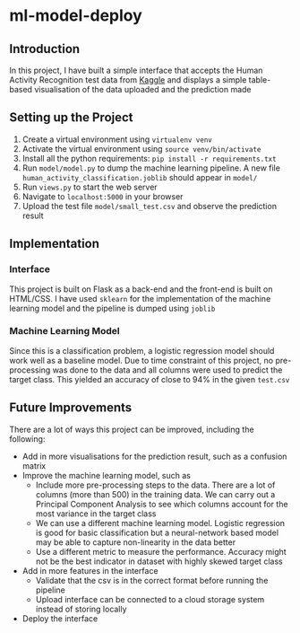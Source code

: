 # ml-model-deploy
## Introduction
In this project, I have built a simple interface that accepts the Human Activity Recognition test data from [Kaggle](https://www.kaggle.com/uciml/human-activity-recognition-with-smartphones) and displays a simple table-based visualisation of the data uploaded and the prediction made

## Setting up the Project
1. Create a virtual environment using `virtualenv venv`
2. Activate the virtual environment using `source venv/bin/activate`
3. Install all the python requirements: `pip install -r requirements.txt`
4. Run `model/model.py` to dump the machine learning pipeline. A new file `human_activity_classification.joblib` should appear in `model/`
5. Run `views.py` to start the web server
6. Navigate to `localhost:5000` in your browser
7. Upload the test file `model/small_test.csv` and observe the prediction result

## Implementation
### Interface
This project is built on Flask as a back-end and the front-end is built on HTML/CSS. I have used `sklearn` for the implementation of the machine learning model and the pipeline is dumped using `joblib`

### Machine Learning Model
Since this is a classification problem, a logistic regression model should work well as a baseline model. Due to time constraint of this project, no pre-processing was done to the data and all columns were used to predict the target class. This yielded an accuracy of close to 94% in the given `test.csv`

## Future Improvements
There are a lot of ways this project can be improved, including the following:
* Add in more visualisations for the prediction result, such as a confusion matrix
* Improve the machine learning model, such as
    * Include more pre-processing steps to the data. There are a lot of columns (more than 500) in the training data. We can carry out a Principal Component Analysis to see which columns account for the most variance in the target class
    * We can use a different machine learning model. Logistic regression is good for basic classification but a neural-network based model may be able to capture non-linearity in the data better
    * Use a different metric to measure the performance. Accuracy might not be the best indicator in dataset with highly skewed target class
* Add in more features in the interface
    * Validate that the csv is in the correct format before running the pipeline
    * Upload interface can be connected to a cloud storage system instead of storing locally
* Deploy the interface 
